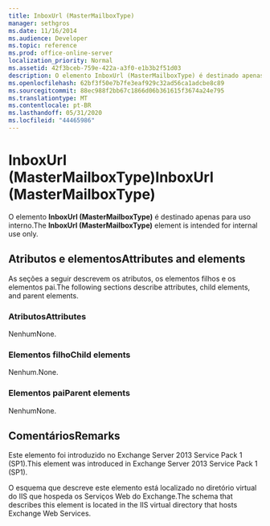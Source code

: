 ```yaml
---
title: InboxUrl (MasterMailboxType)
manager: sethgros
ms.date: 11/16/2014
ms.audience: Developer
ms.topic: reference
ms.prod: office-online-server
localization_priority: Normal
ms.assetid: 42f3bceb-759e-422a-a3f0-e1b3b2f51d03
description: O elemento InboxUrl (MasterMailboxType) é destinado apenas para uso interno.
ms.openlocfilehash: 62bf3f50e7b7fe3eaf929c32ad56ca1adcbe8c89
ms.sourcegitcommit: 88ec988f2bb67c1866d06b361615f3674a24e795
ms.translationtype: MT
ms.contentlocale: pt-BR
ms.lasthandoff: 05/31/2020
ms.locfileid: "44465986"
---
```

# <a name="inboxurl-mastermailboxtype"></a><span data-ttu-id="96571-103">InboxUrl (MasterMailboxType)</span><span class="sxs-lookup"><span data-stu-id="96571-103">InboxUrl (MasterMailboxType)</span></span>

<span data-ttu-id="96571-104">O elemento **InboxUrl (MasterMailboxType)** é destinado apenas para uso interno.</span><span class="sxs-lookup"><span data-stu-id="96571-104">The **InboxUrl (MasterMailboxType)** element is intended for internal use only.</span></span> 

## <a name="attributes-and-elements"></a><span data-ttu-id="96571-105">Atributos e elementos</span><span class="sxs-lookup"><span data-stu-id="96571-105">Attributes and elements</span></span>

<span data-ttu-id="96571-106">As seções a seguir descrevem os atributos, os elementos filhos e os elementos pai.</span><span class="sxs-lookup"><span data-stu-id="96571-106">The following sections describe attributes, child elements, and parent elements.</span></span>
  
### <a name="attributes"></a><span data-ttu-id="96571-107">Atributos</span><span class="sxs-lookup"><span data-stu-id="96571-107">Attributes</span></span>

<span data-ttu-id="96571-108">Nenhum</span><span class="sxs-lookup"><span data-stu-id="96571-108">None.</span></span>
  
### <a name="child-elements"></a><span data-ttu-id="96571-109">Elementos filho</span><span class="sxs-lookup"><span data-stu-id="96571-109">Child elements</span></span>

<span data-ttu-id="96571-110">Nenhum.</span><span class="sxs-lookup"><span data-stu-id="96571-110">None.</span></span>
  
### <a name="parent-elements"></a><span data-ttu-id="96571-111">Elementos pai</span><span class="sxs-lookup"><span data-stu-id="96571-111">Parent elements</span></span>

<span data-ttu-id="96571-112">Nenhum</span><span class="sxs-lookup"><span data-stu-id="96571-112">None.</span></span>
  
## <a name="remarks"></a><span data-ttu-id="96571-113">Comentários</span><span class="sxs-lookup"><span data-stu-id="96571-113">Remarks</span></span>

<span data-ttu-id="96571-114">Este elemento foi introduzido no Exchange Server 2013 Service Pack 1 (SP1).</span><span class="sxs-lookup"><span data-stu-id="96571-114">This element was introduced in Exchange Server 2013 Service Pack 1 (SP1).</span></span>
  
<span data-ttu-id="96571-115">O esquema que descreve este elemento está localizado no diretório virtual do IIS que hospeda os Serviços Web do Exchange.</span><span class="sxs-lookup"><span data-stu-id="96571-115">The schema that describes this element is located in the IIS virtual directory that hosts Exchange Web Services.</span></span>
  


